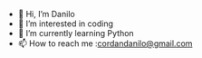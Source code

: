 - 👋 Hi, I’m Danilo
- 👀 I’m interested in coding
- 🌱 I’m currently learning Python
- 📫 How to reach me :cordandanilo@gmail.com


